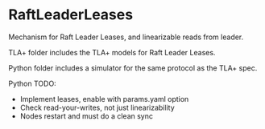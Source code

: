 # RaftLeaderLeases
Mechanism for Raft Leader Leases, and linearizable reads from leader.

TLA+ folder includes the TLA+ models for Raft Leader Leases.

Python folder includes a simulator for the same protocol as the TLA+ spec.

Python TODO:
* Implement leases, enable with params.yaml option
* Check read-your-writes, not just linearizability
* Nodes restart and must do a clean sync
